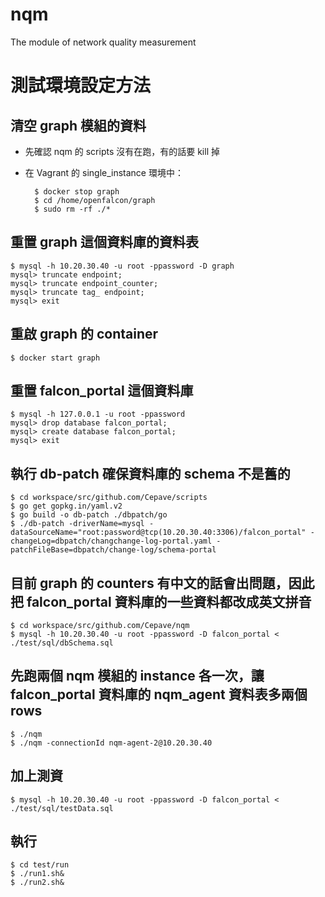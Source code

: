 # nqm

The module of network quality measurement

	
# 測試環境設定方法

## 清空 graph 模組的資料

* 先確認 nqm 的 scripts 沒有在跑，有的話要 kill 掉
* 在 Vagrant 的 single_instance 環境中：

		$ docker stop graph
		$ cd /home/openfalcon/graph
		$ sudo rm -rf ./*

## 重置 graph 這個資料庫的資料表

	$ mysql -h 10.20.30.40 -u root -ppassword -D graph
	mysql> truncate endpoint;
	mysql> truncate endpoint_counter;
	mysql> truncate tag_ endpoint;
	mysql> exit

## 重啟 graph 的 container

	$ docker start graph
	
## 重置 falcon_portal 這個資料庫

	$ mysql -h 127.0.0.1 -u root -ppassword
	mysql> drop database falcon_portal;
	mysql> create database falcon_portal;
	mysql> exit

## 執行 db-patch 確保資料庫的 schema 不是舊的

	$ cd workspace/src/github.com/Cepave/scripts
	$ go get gopkg.in/yaml.v2
	$ go build -o db-patch ./dbpatch/go
	$ ./db-patch -driverName=mysql -dataSourceName="root:password@tcp(10.20.30.40:3306)/falcon_portal" -changeLog=dbpatch/changchange-log-portal.yaml -patchFileBase=dbpatch/change-log/schema-portal

## 目前 graph 的 counters 有中文的話會出問題，因此把 falcon_portal 資料庫的一些資料都改成英文拼音

	$ cd workspace/src/github.com/Cepave/nqm
	$ mysql -h 10.20.30.40 -u root -ppassword -D falcon_portal < ./test/sql/dbSchema.sql

## 先跑兩個 nqm 模組的 instance 各一次，讓 falcon_portal 資料庫的 nqm_agent 資料表多兩個 rows

	$ ./nqm
	$ ./nqm -connectionId nqm-agent-2@10.20.30.40

## 加上測資

	$ mysql -h 10.20.30.40 -u root -ppassword -D falcon_portal < ./test/sql/testData.sql

## 執行

	$ cd test/run
	$ ./run1.sh&
	$ ./run2.sh&
